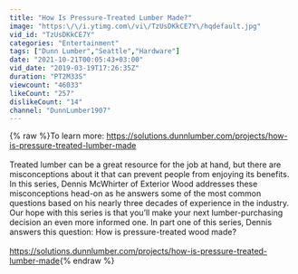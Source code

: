 ```yaml
---
title: "How Is Pressure-Treated Lumber Made?"
image: "https:\/\/i.ytimg.com\/vi\/TzUsDKkCE7Y\/hqdefault.jpg"
vid_id: "TzUsDKkCE7Y"
categories: "Entertainment"
tags: ["Dunn Lumber","Seattle","Hardware"]
date: "2021-10-21T00:05:43+03:00"
vid_date: "2019-03-19T17:26:35Z"
duration: "PT2M33S"
viewcount: "46033"
likeCount: "257"
dislikeCount: "14"
channel: "DunnLumber1907"
---
```

{% raw %}To learn more: <a rel="nofollow" target="blank" href="https://solutions.dunnlumber.com/projects/how-is-pressure-treated-lumber-made">https://solutions.dunnlumber.com/projects/how-is-pressure-treated-lumber-made</a><br /><br />Treated lumber can be a great resource for the job at hand, but there are misconceptions about it that can prevent people from enjoying its benefits. In this series, Dennis McWhirter of Exterior Wood addresses these misconceptions head-on as he answers some of the most common questions based on his nearly three decades of experience in the industry. Our hope with this series is that you’ll make your next lumber-purchasing decision an even more informed one. In part one of this series, Dennis answers this question: How is pressure-treated wood made?<br /><br /><a rel="nofollow" target="blank" href="https://solutions.dunnlumber.com/projects/how-is-pressure-treated-lumber-made">https://solutions.dunnlumber.com/projects/how-is-pressure-treated-lumber-made</a>{% endraw %}
